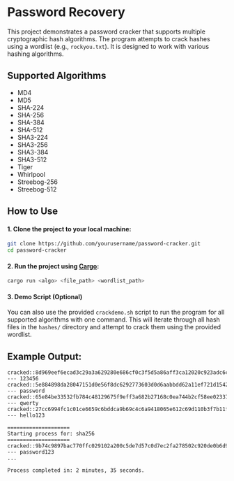 
# Password Recovery

This project demonstrates a password cracker that supports multiple cryptographic hash algorithms. The program attempts to crack hashes using a wordlist (e.g., `rockyou.txt`). It is designed to work with various hashing algorithms.

## Supported Algorithms

- MD4
- MD5
- SHA-224
- SHA-256
- SHA-384
- SHA-512
- SHA3-224
- SHA3-256
- SHA3-384
- SHA3-512
- Tiger
- Whirlpool
- Streebog-256
- Streebog-512

## How to Use

#### 1. Clone the project to your local machine:

```bash
git clone https://github.com/yourusername/password-cracker.git
cd password-cracker
```

#### 2. Run the project using [Cargo](https://www.rust-lang.org/tools/install):

```bash
cargo run <algo> <file_path> <wordlist_path>
```

#### 3. Demo Script (Optional)

You can also use the provided `crackdemo.sh` script to run the program for all supported algorithms with one command. This will iterate through all hash files in the `hashes/` directory and attempt to crack them using the provided wordlist.

## Example Output:

```
cracked::8d969eef6ecad3c29a3a629280e686cf0c3f5d5a86aff3ca12020c923adc6c92 --- 123456 
cracked::5e884898da28047151d0e56f8dc6292773603d0d6aabbdd62a11ef721d1542d8 --- password 
cracked::65e84be33532fb784c48129675f9eff3a682b27168c0ea744b2cf58ee02337c5 --- qwerty 
cracked::27cc6994fc1c01ce6659c6bddca9b69c4c6a9418065e612c69d110b3f7b11f8a --- hello123
```

```
====================
Starting process for: sha256
====================
cracked::9b74c9897bac770ffc029102a200c5de7d57c0d7ec2fa278502c920de0b6d99c --- password123
...

Process completed in: 2 minutes, 35 seconds.
```
